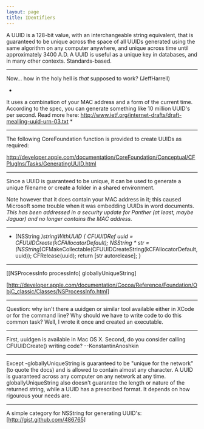 ```yaml
---
layout: page
title: IDentifiers
---
```


A UUID is a 128-bit value, with an interchangeable string equivalent, that is guaranteed to be unique across the space of all UUIDs generated using the same algorithm on any computer anywhere, and unique across time until approximately 3400 A.D. A UUID is useful as a unique key in databases, and in many other contexts. Standards-based.

----

Now... how in the holy hell is *that* supposed to work? (JeffHarrell)

*
It uses a combination of your MAC address and a form of the current time. According to the spec, you can generate something like 10 million UUID's per second. Read more here: http://www.ietf.org/internet-drafts/draft-mealling-uuid-urn-03.txt
*

----

The following CoreFoundation function is provided to create UUIDs as required:

http://developer.apple.com/documentation/CoreFoundation/Conceptual/CFPlugIns/Tasks/GeneratingUUID.html

----

Since a UUID is guaranteed to be unique, it can be used to generate a unique filename or create a folder in a shared environment.

Note however that it does contain your MAC address in it; this caused Microsoft some trouble when it was embedding UUIDs in word documents. *This has been addressed in a security update for Panther (at least, maybe Jaguar) and no longer contains the MAC address.*

----

    
+ (NSString *)stringWithUUID
{
	CFUUIDRef uuid = CFUUIDCreate(kCFAllocatorDefault);
	NSString * str = (NSString*)CFMakeCollectable(CFUUIDCreateString(kCFAllocatorDefault, uuid));
	CFRelease(uuid);
	return [str autorelease];
}


----

    
[[NSProcessInfo processInfo] globallyUniqueString]


[http://developer.apple.com/documentation/Cocoa/Reference/Foundation/ObjC_classic/Classes/NSProcessInfo.html]

----

Question: why isn't there a uuidgen or similar tool available either in XCode or for the command line?  Why should we have to write code to do this common task?  Well, I wrote it once and created an executable.

----

First, uuidgen is available in Mac OS X. Second, do you consider calling CFUUIDCreate() writing code? --KonstantinAnoshkin

----

Except -globallyUniqueString is guaranteed to be "unique for the network" (to quote the docs) and is allowed to contain almost any character. A UUID is guaranteed across any computer on any network at any time. globallyUniqueString also doesn't guarantee the length or nature of the returned string, while a UUID has a prescribed format. It depends on how rigourous your needs are.

----

A simple category for NSString for generating UUID's: [http://gist.github.com/486765]

